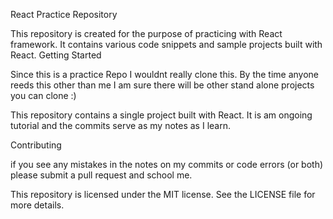 React Practice Repository

This repository is created for the purpose of practicing with React framework. It contains various code snippets and sample projects built with React.
Getting Started

Since this is a practice Repo I wouldnt really clone this. By the time anyone reeds this other than me I am sure there will be other stand alone projects you can clone :) 


This repository contains a single project built with React. It is am ongoing tutorial and the commits serve as my notes as I learn. 

Contributing

if you see any mistakes in the notes on my commits or code errors (or both) please submit a pull request and school me. 

This repository is licensed under the MIT license. See the LICENSE file for more details.
